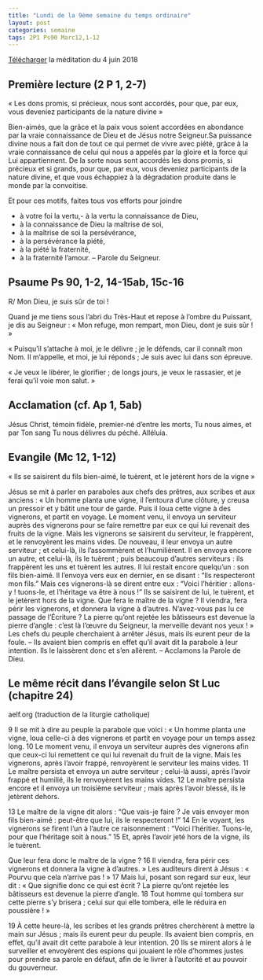 ```yaml
---
title: "Lundi de la 9ème semaine du temps ordinaire"
layout: post
categories: semaine
tags: 2P1 Ps90 Marc12,1-12
---
```


[Télécharger]({{site.baseurl}}pj/2018-06-04_Messe_du_lundi_4_juin_2018.pdf) la méditation du 4 juin 2018

## Première lecture (2 P 1, 2-7)
« Les dons promis, si précieux, nous sont accordés,
pour que, par eux, vous deveniez participants de la nature divine »

Bien-aimés, que la grâce et la paix vous soient accordées en abondance
par la vraie connaissance de Dieu et de Jésus notre Seigneur.Sa puissance divine nous a fait don de tout ce qui permet de vivre avec piété,
grâce à la vraie connaissance de celui qui nous a appelés par la gloire et la force qui Lui appartiennent.
De la sorte nous sont accordés les dons promis, si précieux et si grands,
pour que, par eux, vous deveniez participants de la nature divine,
et que vous échappiez à la dégradation produite dans le monde par la convoitise.

Et pour ces motifs, faites tous vos efforts pour joindre
-	à votre foi la vertu,-	à la vertu la connaissance de Dieu,
-	à la connaissance de Dieu la maîtrise de soi,
-	à la maîtrise de soi la persévérance,
-	à la persévérance la piété,
-	à la piété la fraternité,
-	à la fraternité l’amour.
            – Parole du Seigneur.

## Psaume Ps 90, 1-2, 14-15ab, 15c-16
R/ Mon Dieu, je suis sûr de toi !

Quand je me tiens sous l’abri du Très-Haut
et repose à l’ombre du Puissant,
je dis au Seigneur : « Mon refuge,
mon rempart, mon Dieu, dont je suis sûr ! »

« Puisqu’il s’attache à moi, je le délivre ;
je le défends, car il connaît mon Nom.
Il m’appelle, et moi, je lui réponds ;
Je suis avec lui dans son épreuve.

« Je veux le libérer, le glorifier ;
de longs jours, je veux le rassasier,
et je ferai qu’il voie mon salut. »

## Acclamation (cf. Ap 1, 5ab)
Jésus Christ, témoin fidèle, premier-né d’entre les morts,
Tu nous aimes, et par Ton sang Tu nous délivres du péché.
Alléluia.

## Evangile (Mc 12, 1-12)
« Ils se saisirent du fils bien-aimé, le tuèrent, et le jetèrent hors de la vigne »

Jésus se mit à parler en paraboles aux chefs des prêtres, aux scribes et aux anciens :
« Un homme planta une vigne, il l’entoura d’une clôture, y creusa un pressoir et y bâtit une tour de garde.
Puis il loua cette vigne à des vignerons, et partit en voyage.
Le moment venu, il envoya un serviteur auprès des vignerons
pour se faire remettre par eux ce qui lui revenait des fruits de la vigne.
Mais les vignerons se saisirent du serviteur, le frappèrent, et le renvoyèrent les mains vides.
De nouveau, il leur envoya un autre serviteur ; et celui-là, ils l’assommèrent et l’humilièrent.
Il en envoya encore un autre, et celui-là, ils le tuèrent ;
puis beaucoup d’autres serviteurs : ils frappèrent les uns et tuèrent les autres.
Il lui restait encore quelqu’un : son fils bien-aimé.
Il l’envoya vers eux en dernier, en se disant : “Ils respecteront mon fils.”
Mais ces vignerons-là se dirent entre eux :
“Voici l’héritier : allons-y ! tuons-le, et l’héritage va être à nous !”
Ils se saisirent de lui, le tuèrent, et le jetèrent hors de la vigne.
Que fera le maître de la vigne ? Il viendra, fera périr les vignerons, et donnera la vigne à d’autres.
N’avez-vous pas lu ce passage de l’Écriture ?
La pierre qu’ont rejetée les bâtisseurs est devenue la pierre d’angle :
c’est là l’œuvre du Seigneur, la merveille devant nos yeux ! »
Les chefs du peuple cherchaient à arrêter Jésus, mais ils eurent peur de la foule.
– Ils avaient bien compris en effet qu’il avait dit la parabole à leur intention.
Ils le laissèrent donc et s’en allèrent.
            – Acclamons la Parole de Dieu.

## Le même récit dans l’évangile selon St Luc (chapitre 24)
aelf.org (traduction de la liturgie catholique)

9 Il se mit à dire au peuple la parabole que voici :
« Un homme planta une vigne, loua celle-ci à des vignerons et partit en voyage pour un temps assez long.
10 Le moment venu, il envoya un serviteur auprès des vignerons
afin que ceux-ci lui remettent ce qui lui revenait du fruit de la vigne.
Mais les vignerons, après l’avoir frappé, renvoyèrent le serviteur les mains vides.
11 Le maître persista et envoya un autre serviteur ;
celui-là aussi, après l’avoir frappé et humilié, ils le renvoyèrent les mains vides.
12 Le maître persista encore et il envoya un troisième serviteur ;
mais après l’avoir blessé, ils le jetèrent dehors.

13 Le maître de la vigne dit alors : “Que vais-je faire ?
Je vais envoyer mon fils bien-aimé : peut-être que lui, ils le respecteront !”
14 En le voyant, les vignerons se firent l’un à l’autre ce raisonnement :
“Voici l’héritier. Tuons-le, pour que l’héritage soit à nous.”
15 Et, après l’avoir jeté hors de la vigne, ils le tuèrent.

Que leur fera donc le maître de la vigne ? 16 Il viendra, fera périr ces vignerons et donnera la vigne à d’autres. »
Les auditeurs dirent à Jésus : « Pourvu que cela n’arrive pas ! »
17 Mais lui, posant son regard sur eux, leur dit :
« Que signifie donc ce qui est écrit ? La pierre qu’ont rejetée les bâtisseurs est devenue la pierre d’angle.
18 Tout homme qui tombera sur cette pierre s’y brisera ; celui sur qui elle tombera, elle le réduira en poussière ! »

19 À cette heure-là, les scribes et les grands prêtres cherchèrent à mettre la main sur Jésus ;
mais ils eurent peur du peuple. Ils avaient bien compris, en effet, qu’il avait dit cette parabole à leur intention.
20 Ils se mirent alors à le surveiller et envoyèrent des espions
qui jouaient le rôle d’hommes justes pour prendre sa parole en défaut,
afin de le livrer à l’autorité et au pouvoir du gouverneur.
